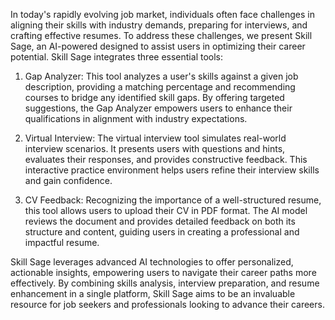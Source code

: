 In today's rapidly evolving job market, individuals often face challenges in aligning their skills with industry demands, preparing for interviews, and crafting effective resumes. To address these challenges, we present Skill Sage, an AI-powered designed to assist users in optimizing their career potential. Skill Sage integrates three essential tools:

1.	Gap Analyzer: This tool analyzes a user's skills against a given job description, providing a matching percentage and recommending courses to bridge any identified skill gaps. By offering targeted suggestions, the Gap Analyzer empowers users to enhance their qualifications in alignment with industry expectations.

2.	Virtual Interview: The virtual interview tool simulates real-world interview scenarios. It presents users with questions and hints, evaluates their responses, and provides constructive feedback. This interactive practice environment helps users refine their interview skills and gain confidence.

3.	CV Feedback: Recognizing the importance of a well-structured resume, this tool allows users to upload their CV in PDF format. The AI model reviews the document and provides detailed feedback on both its structure and content, guiding users in creating a professional and impactful resume.

Skill Sage leverages advanced AI technologies to offer personalized, actionable insights, empowering users to navigate their career paths more effectively. By combining skills analysis, interview preparation, and resume enhancement in a single platform, Skill Sage aims to be an invaluable resource for job seekers and professionals looking to advance their careers.
